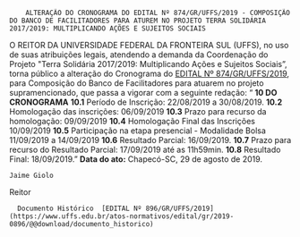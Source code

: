         ALTERAÇÃO DO CRONOGRAMA DO EDITAL Nº 874/GR/UFFS/2019 - COMPOSIÇÃO DO BANCO DE FACILITADORES PARA ATUREM NO PROJETO TERRA SOLIDÁRIA 2017/2019: MULTIPLICANDO AÇÕES E SUJEITOS SOCIAIS  

 O REITOR DA UNIVERSIDADE FEDERAL DA FRONTEIRA SUL (UFFS), no uso de suas atribuições legais, atendendo a demanda da Coordenação do Projeto "Terra Solidária 2017/2019: Multiplicando Ações e Sujeitos Sociais”, torna público a alteração do Cronograma do [EDITAL Nº 874/GR/UFFS/2019](https://www.uffs.edu.br/atos-normativos/edital/gr/2019-0874), para Composição do Banco de Facilitadores para atuarem no projeto supramencionado, que passa a vigorar com a seguinte redação:   “ **10 DO CRONOGRAMA** **10.1**  Período de Inscrição: 22/08/2019 a 30/08/2019. **10.2**  Homologação das inscrições: 06/09/2019 **10.3**  Prazo para recurso da homologação: 09/09/2019 **10.4**  Homologação Final das Inscrições 10/09/2019 **10.5**  Participação na etapa presencial - Modalidade Bolsa 11/09/2019 a 14/09/2019 **10.6**  Resultado Parcial: 16/09/2019. **10.7**  Prazo para recurso do Resultado Parcial: 17/09/2019 até as 11h59min. **10.8**  Resultado Final: 18/09/2019.”        **Data do ato:** Chapecó-SC, 29 de agosto de 2019.   
 

    Jaime Giolo   
 Reitor 

      Documento Histórico  [EDITAL Nº 896/GR/UFFS/2019](https://www.uffs.edu.br/atos-normativos/edital/gr/2019-0896/@@download/documento_historico)     
      
